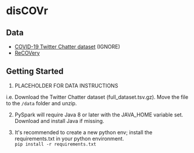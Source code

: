# disCOVr

## Data
- [COVID-19 Twitter Chatter dataset](https://zenodo.org/record/5701438#.YZSXxi-B0kg) (IGNORE)
- [ReCOVery](https://github.com/apurvamulay/ReCOVery)

## Getting Started

1. PLACEHOLDER FOR DATA INSTRUCTIONS

i.e. Download the Twitter Chatter dataset (full_dataset.tsv.gz). Move the file to the `/data` folder and unzip.

2. PySpark will require Java 8 or later with the JAVA_HOME variable set. Download and install Java if missing.

3. It's recommended to create a new python env; install the requirements.txt in your python environment.<br>
`pip install -r requirements.txt`

